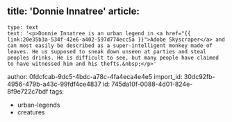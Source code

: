 title: 'Donnie Innatree'
article:
  -
    type: text
    text: '<p>Donnie Innatree is an urban legend in <a href="{{ link:20e35b3a-534f-42e6-a402-597d774ecc5a }}">Adobe Skyscraper</a> and can most easily be described as a super-intelligent monkey made of leaves. He us supposed to sneak down unseen at parties and steal peoples drinks. He is difficult to see, but many people have claimed to have witnessed him and his thefts.&nbsp;</p>'
author: 0fdcfcab-9dc5-4bdc-a78c-4fa4eca4e4e5
import_id: 30dc92fb-4956-479b-a43c-99fdf4ce4837
id: 745da10f-0088-4d01-824e-8f9e722c7bdf
tags:
  - urban-legends
  - creatures
